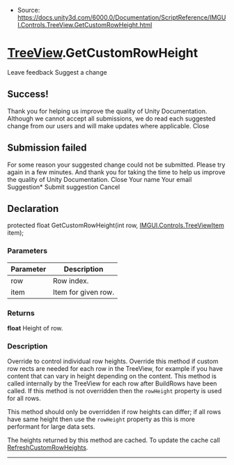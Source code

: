 * Source: https://docs.unity3d.com/6000.0/Documentation/ScriptReference/IMGUI.Controls.TreeView.GetCustomRowHeight.html

#  [TreeView](https://docs.unity3d.com/6000.0/Documentation/ScriptReference/IMGUI.Controls.TreeView.html).GetCustomRowHeight
Leave feedback
Suggest a change
## Success!
Thank you for helping us improve the quality of Unity Documentation. Although we cannot accept all submissions, we do read each suggested change from our users and will make updates where applicable.
Close
## Submission failed
For some reason your suggested change could not be submitted. Please <a>try again</a> in a few minutes. And thank you for taking the time to help us improve the quality of Unity Documentation.
Close
Your name Your email Suggestion* Submit suggestion
Cancel
## Declaration
protected float GetCustomRowHeight(int row, [IMGUI.Controls.TreeViewItem](https://docs.unity3d.com/6000.0/Documentation/ScriptReference/IMGUI.Controls.TreeViewItem.html) item); 
### Parameters
Parameter | Description  
---|---  
row | Row index.  
item | Item for given row.  
### Returns
**float** Height of row. 
### Description
Override to control individual row heights.
Override this method if custom row rects are needed for each row in the TreeView, for example if you have content that can vary in height depending on the content. This method is called internally by the TreeView for each row after BuildRows have been called. If this method is not overridden then the `rowHeight` property is used for all rows.  
  
This method should only be overridden if row heights can differ; if all rows have same height then use the `rowHeight` property as this is more performant for large data sets.  
  
The heights returned by this method are cached. To update the cache call [RefreshCustomRowHeights](https://docs.unity3d.com/6000.0/Documentation/ScriptReference/IMGUI.Controls.TreeView.RefreshCustomRowHeights.html).
* * *
